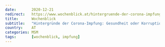 ```yaml
---
date:       2020-12-21
redirect:   https://www.wochenblick.at/hintergruende-der-corona-impfung-gesundheit-oder-korruption/
title:      Wochenblick
subtitle:   "Hintergründe der Corona-Impfung: Gesundheit oder Korruption?"
country:    AT
categories: MSM
tags:       [wochenblick, impfung]
---
```

